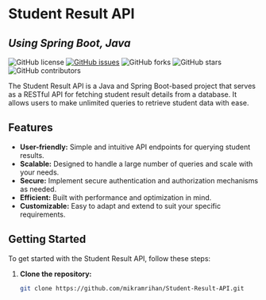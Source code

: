 # Student Result API
## _Using Spring Boot, Java_

![GitHub license](https://img.shields.io/badge/license-MIT-blue.svg)
[![GitHub issues](https://img.shields.io/github/issues/mikramrihan/Student-Result-API)](https://github.com/mikramrihan/Student-Result-API/issues)
![GitHub forks](https://img.shields.io/github/forks/mikramrihan/Student-Result-API)
![GitHub stars](https://img.shields.io/github/stars/mikramrihan/Student-Result-API)
![GitHub contributors](https://img.shields.io/github/contributors/mikramrihan/Student-Result-API)

The Student Result API is a Java and Spring Boot-based project that serves as a RESTful API for fetching student result details from a database. It allows users to make unlimited queries to retrieve student data with ease.

## Features

- **User-friendly:** Simple and intuitive API endpoints for querying student results.
- **Scalable:** Designed to handle a large number of queries and scale with your needs.
- **Secure:** Implement secure authentication and authorization mechanisms as needed.
- **Efficient:** Built with performance and optimization in mind.
- **Customizable:** Easy to adapt and extend to suit your specific requirements.

## Getting Started

To get started with the Student Result API, follow these steps:

1. **Clone the repository:**

   ```bash
   git clone https://github.com/mikramrihan/Student-Result-API.git
